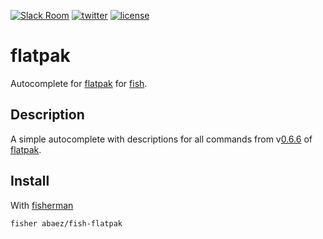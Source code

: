 [![Slack Room][slack-badge]][slack-link]
[![twitter][1i]][1p]
[![license][2i]][2p]

# flatpak

Autocomplete for [flatpak] for [fish].

## Description

A simple autocomplete with descriptions for all commands from v[0.6.6] of [flatpak].

## Install

With [fisherman]

```
fisher abaez/fish-flatpak
```

[0.6.6]: https://github.com/flatpak/flatpak/tree/0.6.6
[fish]: http://fishshell.com/
[flatpak]: http://flatpak.org/
[slack-link]: https://fisherman-wharf.herokuapp.com
[slack-badge]: https://fisherman-wharf.herokuapp.com/badge.svg
[fisherman]: https://github.com/fisherman/fisherman
[1i]: https://img.shields.io/badge/twitter-a_baez-blue.svg
[1p]: https://twitter.com/a_baez
[2i]: https://img.shields.io/badge/license-MIT-green.svg
[2p]: ./LICENSE
